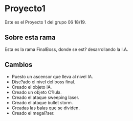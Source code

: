 # Proyecto1

Este es el Proyecto 1 del grupo 06 18/19.

## Sobre esta rama

Esta es la rama FinalBoss, donde se est? desarrollando la I.A.

## Cambios

- Puesto un ascensor que lleva al nivel IA.
- Dise?ado el nivel del boss final.
- Creado el objeto IA.
- Creado un objeto C?lula.
- Creado el ataque sweeping laser.
- Creado el ataque bullet storm.
- Creadas las balas que se dividen.
- Creado el megal?ser.
